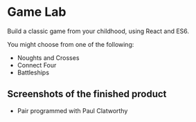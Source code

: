 # Game Lab

Build a classic game from your childhood, using React and ES6.

You might choose from one of the following:

- Noughts and Crosses
- Connect Four
- Battleships

## Screenshots of the finished product

* Pair programmed with Paul Clatworthy


